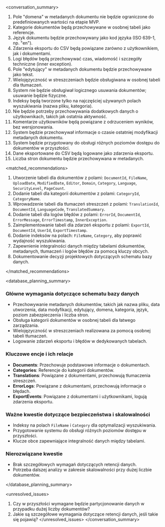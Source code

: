 <conversation_summary>
<decisions>
1. Pole "domena" w metadanych dokumentu nie będzie ograniczone do predefiniowanych wartości na etapie MVP.
2. Kategorie dokumentów będą przechowywane w osobnej tabeli jako referencje.
3. Język dokumentu będzie przechowywany jako kod języka (ISO 639-1, np. "en").
4. Zdarzenia eksportu do CSV będą powiązane zarówno z użytkownikiem, jak i dokumentami.
5. Logi błędów będą przechowywać czas, wiadomość i szczegóły techniczne (inner exception).
6. Pole "edytujący" w metadanych dokumentu będzie przechowywane jako tekst.
7. Wielojęzyczność w streszczeniach będzie obsługiwana w osobnej tabeli dla tłumaczeń.
8. System nie będzie obsługiwał logicznego usuwania dokumentów; usuwanie będzie fizyczne.
9. Indeksy będą tworzone tylko na najczęściej używanych polach wyszukiwania (nazwa pliku, kategoria).
10. Nie będzie potrzeby przechowywania dodatkowych danych o użytkownikach, takich jak ostatnia aktywność.
11. Komentarze użytkowników będą powiązane z odrzuceniem wyników, bez wersjonowania.
12. System będzie przechowywał informacje o czasie ostatniej modyfikacji metadanych dokumentu.
13. System będzie przygotowany do obsługi różnych poziomów dostępu do dokumentów w przyszłości.
14. Dane eksportowane do CSV będą logowane jako zdarzenia eksportu.
15. Liczba stron dokumentu będzie przechowywana w metadanych.

</decisions>

<matched_recommendations>
1. Utworzenie tabeli dla dokumentów z polami: `DocumentId`, `FileName`, `UploadDate`, `ModifiedDate`, `Editor`, `Domain`, `Category`, `Language`, `SecurityLevel`, `PageCount`.
2. Dodanie tabeli dla kategorii dokumentów z polami: `CategoryId`, `CategoryName`.
3. Wprowadzenie tabeli dla tłumaczeń streszczeń z polami: `TranslationId`, `DocumentId`, `LanguageCode`, `TranslatedSummary`.
4. Dodanie tabeli dla logów błędów z polami: `ErrorId`, `DocumentId`, `ErrorMessage`, `ErrorTimestamp`, `InnerException`.
5. Zaimplementowanie tabeli dla zdarzeń eksportu z polami: `ExportId`, `DocumentId`, `UserId`, `ExportTimestamp`.
6. Dodanie indeksów na polach: `FileName`, `Category`, aby poprawić wydajność wyszukiwania.
7. Zapewnienie integralności danych między tabelami dokumentów, metadanych, tłumaczeń i logów błędów za pomocą kluczy obcych.
8. Dokumentowanie decyzji projektowych dotyczących schematu bazy danych.

</matched_recommendations>

<database_planning_summary>
### Główne wymagania dotyczące schematu bazy danych
- Przechowywanie metadanych dokumentów, takich jak nazwa pliku, data utworzenia, data modyfikacji, edytujący, domena, kategoria, język, poziom zabezpieczenia i liczba stron.
- Obsługa kategorii dokumentów w osobnej tabeli dla łatwego zarządzania.
- Wielojęzyczność w streszczeniach realizowana za pomocą osobnej tabeli tłumaczeń.
- Logowanie zdarzeń eksportu i błędów w dedykowanych tabelach.

### Kluczowe encje i ich relacje
- **Documents**: Przechowuje podstawowe informacje o dokumentach.
- **Categories**: Referencje do kategorii dokumentów.
- **Translations**: Powiązane z dokumentami, przechowują tłumaczenia streszczeń.
- **ErrorLogs**: Powiązane z dokumentami, przechowują informacje o błędach.
- **ExportEvents**: Powiązane z dokumentami i użytkownikami, logują zdarzenia eksportu.

### Ważne kwestie dotyczące bezpieczeństwa i skalowalności
- Indeksy na polach `FileName` i `Category` dla optymalizacji wyszukiwania.
- Przygotowanie systemu do obsługi różnych poziomów dostępu w przyszłości.
- Klucze obce zapewniające integralność danych między tabelami.

### Nierozwiązane kwestie
- Brak szczegółowych wymagań dotyczących retencji danych.
- Potrzeba dalszej analizy w zakresie skalowalności przy dużej liczbie dokumentów.

</database_planning_summary>

<unresolved_issues>
1. Czy w przyszłości wymagane będzie partycjonowanie danych w przypadku dużej liczby dokumentów?
2. Jakie są szczegółowe wymagania dotyczące retencji danych, jeśli takie się pojawią?
</unresolved_issues>
</conversation_summary>
